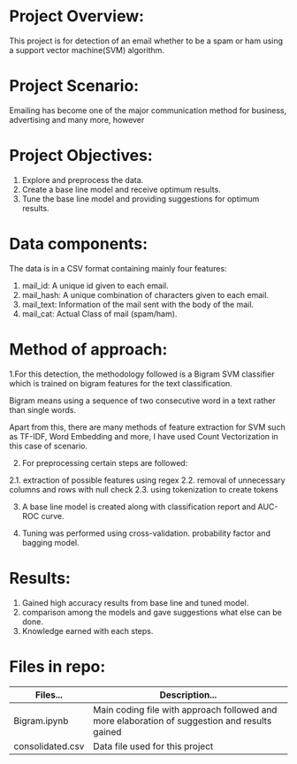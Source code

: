 # Project Overview: 
This project is for detection of an email whether to be a spam or ham using a support vector machine(SVM) algorithm.

# Project Scenario: 
Emailing has become one of the major communication method for business, advertising and many more, however

# Project Objectives: 

1. Explore and preprocess the data.
2. Create a base line model and receive optimum results.
3. Tune the base line model and providing suggestions for optimum results.

# Data components: 

The data is in a CSV format containing mainly four features:

1. mail_id: A unique id given to each email.
2. mail_hash: A unique combination of characters given to each email.
3. mail_text: Information of the mail sent with the body of the mail.
4. mail_cat: Actual Class of mail (spam/ham).

# Method of approach:

1.For this detection, the methodology followed is a Bigram SVM classifier which is trained on bigram features for the text classification.

Bigram means using a sequence of two consecutive word in a text rather than single words.

Apart from this, there are many methods of feature extraction for SVM such as TF-IDF, Word Embedding and more, I have used Count Vectorization in this case of scenario.

2. For preprocessing certain steps are followed: 

2.1. extraction of possible features using regex
2.2. removal of unnecessary columns and rows with null check
2.3. using tokenization to create tokens

3. A base line model is created along with classification report and AUC-ROC curve.

4. Tuning was performed using cross-validation. probability factor and bagging model.

# Results: 

1. Gained high accuracy results from base line and tuned model.
2. comparison among the models and gave suggestions what else can be done.
3. Knowledge earned with each steps.

# Files in repo:

|Files...        | Description...                                                                               |
|----------------|----------------------------------------------------------------------------------------------|
|Bigram.ipynb    | Main coding file with approach followed and more elaboration of suggestion and results gained|
|consolidated.csv| Data file used for this project                                                              |



  


